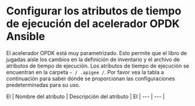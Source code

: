 # Configurar los atributos de tiempo de ejecución del acelerador OPDK Ansible

El acelerador OPDK está muy parametrizado. Esto permite que el libro de jugadas aísle los cambios en la definición de inventario
y el archivo de atributos de tiempo de ejecución. Los atributos de tiempo de ejecución se encuentran en la carpeta `~ / .apigee /`. Por favor vea la tabla a continuación
para saber dónde se proporcionan las configuraciones predeterminadas para su uso.


El | Nombre del atributo | Descripción del atributo |
El | --- | --- |